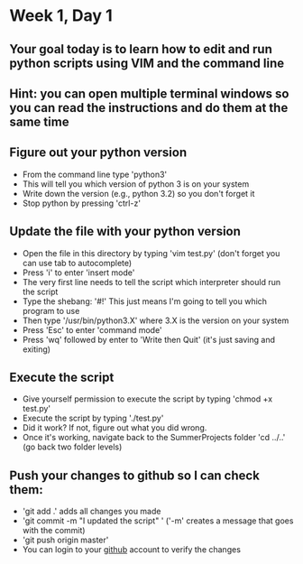# Week 1, Day 1

## Your goal today is to learn how to edit and run python scripts using VIM and the command line
## Hint: you can open multiple terminal windows so you can read the instructions and do them at the same time

## Figure out your python version
  * From the command line type 'python3'
  * This will tell you which version of python 3 is on your system
  * Write down the version (e.g., python 3.2) so you don't forget it
  * Stop python by pressing 'ctrl-z'

## Update the file with your python version
  * Open the file in this directory by typing 'vim test.py' (don't forget you can use tab to autocomplete)
  * Press 'i' to enter 'insert mode'
  * The very first line needs to tell the script which interpreter should run the script
  * Type the shebang:  '#!'  This just means I'm going to tell you which program to use
  * Then type '/usr/bin/python3.X' where 3.X is the version on your system
  * Press 'Esc' to enter 'command mode'
  * Press 'wq' followed by enter to 'Write then Quit' (it's just saving and exiting)

## Execute the script
  * Give yourself permission to execute the script by typing 'chmod +x test.py'
  * Execute the script by typing './test.py'
  * Did it work?  If not, figure out what you did wrong.
  * Once it's working, navigate back to the SummerProjects folder 'cd ../..'  (go back two folder levels)

## Push your changes to github so I can check them:
  * 'git add .'  adds all changes you made
  * 'git commit -m "I updated the script"  '   ('-m' creates a message that goes with the commit)
  * 'git push origin master'
  * You can login to your [github](https://github.com/) account to verify the changes

